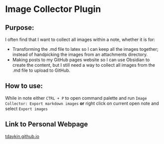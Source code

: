 # Image Collector Plugin

## Purpose:

I often find that I want to collect all images within a note, whether it is for:

- Transforming the .md file to latex so I can keep all the images together; instead of handpicking the images from an attachments directory.
- Making posts to my GitHub pages website so I can use Obsidian to create the content, but I still need a way to collect all images from the .md file to upload to GitHub.

## How to use:

While in note either `CTRL + P` to open command palette and run `Image Collector: Export markdown images` **or** right click on current open note and select `Export images`

## Link to Personal Webpage

[tdaykin.github.io](https://tdaykin.github.io)

